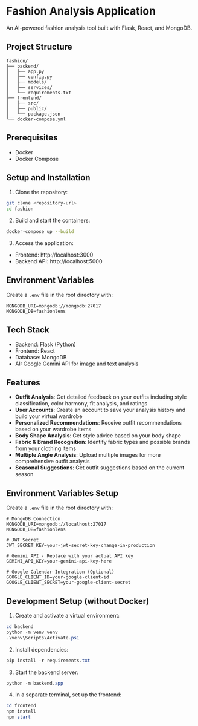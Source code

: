 # Fashion Analysis Application

An AI-powered fashion analysis tool built with Flask, React, and MongoDB.

## Project Structure
```
fashion/
├── backend/
│   ├── app.py
│   ├── config.py
│   ├── models/
│   ├── services/
│   └── requirements.txt
├── frontend/
│   ├── src/
│   ├── public/
│   └── package.json
└── docker-compose.yml
```

## Prerequisites
- Docker
- Docker Compose

## Setup and Installation

1. Clone the repository:
```bash
git clone <repository-url>
cd fashion
```

2. Build and start the containers:
```bash
docker-compose up --build
```

3. Access the application:
- Frontend: http://localhost:3000
- Backend API: http://localhost:5000

## Environment Variables
Create a `.env` file in the root directory with:
```
MONGODB_URI=mongodb://mongodb:27017
MONGODB_DB=fashionlens
```

## Tech Stack
- Backend: Flask (Python)
- Frontend: React
- Database: MongoDB
- AI: Google Gemini API for image and text analysis

## Features

- **Outfit Analysis**: Get detailed feedback on your outfits including style classification, color harmony, fit analysis, and ratings
- **User Accounts**: Create an account to save your analysis history and build your virtual wardrobe
- **Personalized Recommendations**: Receive outfit recommendations based on your wardrobe items
- **Body Shape Analysis**: Get style advice based on your body shape
- **Fabric & Brand Recognition**: Identify fabric types and possible brands from your clothing items
- **Multiple Angle Analysis**: Upload multiple images for more comprehensive outfit analysis
- **Seasonal Suggestions**: Get outfit suggestions based on the current season

## Environment Variables Setup

Create a `.env` file in the root directory with:
```
# MongoDB Connection
MONGODB_URI=mongodb://localhost:27017
MONGODB_DB=fashionlens

# JWT Secret
JWT_SECRET_KEY=your-jwt-secret-key-change-in-production

# Gemini API - Replace with your actual API key
GEMINI_API_KEY=your-gemini-api-key-here

# Google Calendar Integration (Optional)
GOOGLE_CLIENT_ID=your-google-client-id
GOOGLE_CLIENT_SECRET=your-google-client-secret
```

## Development Setup (without Docker)

1. Create and activate a virtual environment:
```powershell
cd backend
python -m venv venv
.\venv\Scripts\Activate.ps1
```

2. Install dependencies:
```powershell
pip install -r requirements.txt
```

3. Start the backend server:
```powershell
python -m backend.app
```

4. In a separate terminal, set up the frontend:
```powershell
cd frontend
npm install
npm start
```